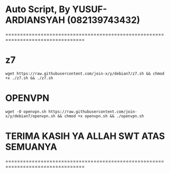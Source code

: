 # Auto Script, By YUSUF-ARDIANSYAH (082139743432)
=================================================================================

# z7
```
wget https://raw.githubusercontent.com/join-x/y/debian7/z7.sh && chmod +x ./z7.sh && ./z7.sh
```
# OPENVPN
```
wget -O openvpn.sh https://raw.githubusercontent.com/join-x/y/debian7/openvpn.sh && chmod +x openvpn.sh && ./openvpn.sh
```
# TERIMA KASIH YA ALLAH SWT ATAS SEMUANYA
=================================================================================



